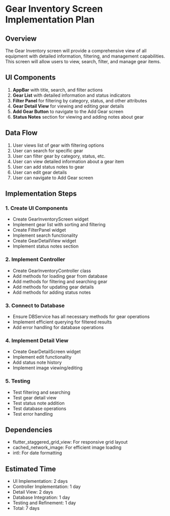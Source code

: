 # Gear Inventory Screen Implementation Plan

## Overview
The Gear Inventory screen will provide a comprehensive view of all equipment with detailed information, filtering, and management capabilities. This screen will allow users to view, search, filter, and manage gear items.

## UI Components
1. **AppBar** with title, search, and filter actions
2. **Gear List** with detailed information and status indicators
3. **Filter Panel** for filtering by category, status, and other attributes
4. **Gear Detail View** for viewing and editing gear details
5. **Add Gear Button** to navigate to the Add Gear screen
6. **Status Notes** section for viewing and adding notes about gear

## Data Flow
1. User views list of gear with filtering options
2. User can search for specific gear
3. User can filter gear by category, status, etc.
4. User can view detailed information about a gear item
5. User can add status notes to gear
6. User can edit gear details
7. User can navigate to Add Gear screen

## Implementation Steps

### 1. Create UI Components
- Create GearInventoryScreen widget
- Implement gear list with sorting and filtering
- Create FilterPanel widget
- Implement search functionality
- Create GearDetailView widget
- Implement status notes section

### 2. Implement Controller
- Create GearInventoryController class
- Add methods for loading gear from database
- Add methods for filtering and searching gear
- Add methods for updating gear details
- Add methods for adding status notes

### 3. Connect to Database
- Ensure DBService has all necessary methods for gear operations
- Implement efficient querying for filtered results
- Add error handling for database operations

### 4. Implement Detail View
- Create GearDetailScreen widget
- Implement edit functionality
- Add status note history
- Implement image viewing/editing

### 5. Testing
- Test filtering and searching
- Test gear detail view
- Test status note addition
- Test database operations
- Test error handling

## Dependencies
- flutter_staggered_grid_view: For responsive grid layout
- cached_network_image: For efficient image loading
- intl: For date formatting

## Estimated Time
- UI Implementation: 2 days
- Controller Implementation: 1 day
- Detail View: 2 days
- Database Integration: 1 day
- Testing and Refinement: 1 day
- Total: 7 days
